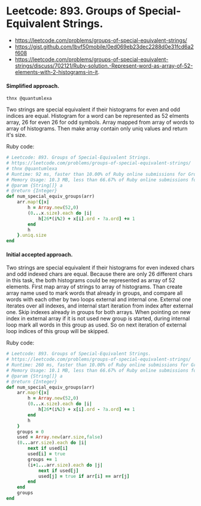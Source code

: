 # Leetcode: 893. Groups of Special-Equivalent Strings.

- https://leetcode.com/problems/groups-of-special-equivalent-strings/
- https://gist.github.com/lbvf50mobile/0ed069eb23dec2288d0e31fcd6a2f608
- https://leetcode.com/problems/groups-of-special-equivalent-strings/discuss/702121/Ruby-solution.-Represent-word-as-array-of-52-elements-with-2-histograms-in-it.


#### Simplified approach.

`thnx @quantumlexa`  

Two strings are special equivalent if their histograms for even and odd indices are equal. Histogram for a word can be represented as 52 elments array, 26 for even 26 for odd symbols. Array mapped from array of words to array of histograms. Then make array contain only uniq values and return it's size.

Ruby code: 
```Ruby
# Leetcode: 893. Groups of Special-Equivalent Strings.
# https://leetcode.com/problems/groups-of-special-equivalent-strings/
# thnx @quantumlexa
# Runtime: 92 ms, faster than 10.00% of Ruby online submissions for Groups of Special-Equivalent Strings.
# Memory Usage: 10.3 MB, less than 66.67% of Ruby online submissions for Groups of Special-Equivalent Strings.
# @param {String[]} a
# @return {Integer}
def num_special_equiv_groups(arr)
    arr.map!{|x|
        h = Array.new(52,0)
        (0...x.size).each do |i|
            h[26*(i%2) + x[i].ord - ?a.ord] += 1
        end
        h
    }.uniq.size
end
```

#### Initial accepted approach.

Two strings are special equivalent if their histograms for even indexed chars and odd indexed chars are equal. Because there are only 26 different chars in this task, the both histograms could be represented as array of 52 elements. First map array of strings to array of histograms. Than create array name used to mark words that already in groups, and compare all words with each other by two loops external and internal one. External one iterates over all indexes, and internal start iteration from index after external one. Skip indexes already in groups for both arrays. When pointing on new index in external array if it is not used new group is started, during internal loop mark all words in this group as used. So on next iteration of external loop indices of this group will be skipped.


Ruby code:
```Ruby
# Leetcode: 893. Groups of Special-Equivalent Strings.
# https://leetcode.com/problems/groups-of-special-equivalent-strings/
# Runtime: 260 ms, faster than 10.00% of Ruby online submissions for Groups of Special-Equivalent Strings.
# Memory Usage: 10.1 MB, less than 66.67% of Ruby online submissions for Groups of Special-Equivalent Strings.
# @param {String[]} a
# @return {Integer}
def num_special_equiv_groups(arr)
    arr.map!{|x|
        h = Array.new(52,0)
        (0...x.size).each do |i|
            h[26*(i%2) + x[i].ord - ?a.ord] += 1
        end
        h
    }
    groups = 0
    used = Array.new(arr.size,false)
    (0...arr.size).each do |i|
        next if used[i]
        used[i] = true
        groups += 1
        (i+1...arr.size).each do |j|
            next if used[j]
            used[j] = true if arr[i] == arr[j] 
        end
    end
    groups
end
```